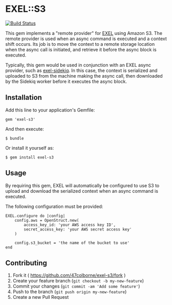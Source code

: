 # EXEL::S3

[![Build Status](https://snap-ci.com/47colborne/exel-s3/branch/master/build_image)](https://snap-ci.com/47colborne/exel-s3/branch/master)

This gem implements a "remote provider" for [EXEL](https://github.com/47colborne/exel) using Amazon S3. The remote provider is used when an async command is executed and a context shift occurs. Its job is to move the context to a remote storage location when the async call is initiated, and retrieve it before the async block is executed.

Typically, this gem would be used in conjunction with an EXEL async provider, such as [exel-sidekiq](https://github.com/47colborne/exel-sidekiq). In this case, the context is serialized and uploaded to S3 from the machine making the async call, then downloaded by the Sidekiq worker before it executes the async block.

## Installation

Add this line to your application's Gemfile:

    gem 'exel-s3'

And then execute:

    $ bundle

Or install it yourself as:

    $ gem install exel-s3

## Usage

By requiring this gem, EXEL will automatically be configured to use S3 to upload and download the serialized context when an async command is executed.

The following configuration must be provided:

    EXEL.configure do |config|
        config.aws = OpenStruct.new(
            access_key_id: 'your AWS access key ID',
            secret_access_key: 'your AWS secret access key'
        )
      
        config.s3_bucket = 'the name of the bucket to use'
    end

## Contributing

1. Fork it ( https://github.com/47colborne/exel-s3/fork )
2. Create your feature branch (`git checkout -b my-new-feature`)
3. Commit your changes (`git commit -am 'Add some feature'`)
4. Push to the branch (`git push origin my-new-feature`)
5. Create a new Pull Request
